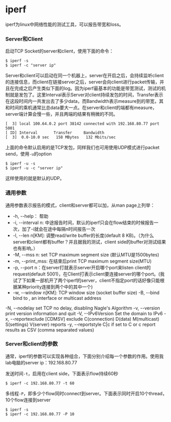 # iperf
iperf为linux中网络性能的测试工具，可以报告带宽和loss。

### Server和Client
启动TCP Socket的server和client，使用下面的命令：
```
$ iperf -s
$ iperf -c "server ip"
```
Server和client可以启动在同一个机器上，server在开启之后，会持续监听client的连接信息，而client在链接server之后，server会向client进行packet传输，并且在完成之后产生类似下面的log。因为iperf最基本的功能是带宽测试，测试的机制就是发包了。这里Interval表示Server对client持续发包的时间，Transfer表示在这段时间内一共发出去了多少data，而Bandwidth表示measure到的带宽，其和时间的乘机通常比总data要大一点。在server和client的端都有measure，server端计算会慢一些，并且两端的结果有稍微的不同。
```
[  3] local 100.64.0.2 port 38142 connected with 192.168.80.77 port 5001
[ ID] Interval       Transfer     Bandwidth
[  3]  0.0-10.0 sec   158 MBytes   132 Mbits/sec
```
上面的命令默认启用的是TCP发包，同样我们也可用使用UDP模式进行packet send，使用`-u`的option
```
$ iperf -u -s
$ iperf -u -c "server ip"
```
这样使用的就是默认的UDP。

### 通用参数
通用参数表示报告的模式，client和server都可以加，从man page上列举：
  * -h, --help： 帮助
  * -i, --interval n: 中途报告时间，默认的iperf只会在flow结束的时候报告一次，加了-i就会在途中每隔n时间报告一次
  * -l, --len n[KM]: 调整read/write buffer的长度(default 8 KB)。（为什么server和client都有buffer？并且据我的测试，client side的buffer对测试结果也有影响。）
  * -M, --mss n: set TCP maximum segment size (默认MTU是1500bytes)
  * -m, --print_mss: 在结束后print TCP maximum segment size(MTU)
  * -p, --port n：在server打就表示server开启哪个port来listen client的request(default 5001)，在Client打表示client要连接server的哪个port。(我试了下如果一部机开了两个iperf的server，client不指定port的话好像只能根据某种priority连接到两个中的其中一个)
  * -w, --window n[KM]: TCP window size (socket buffer size)
-B, --bind <host>
bind to <host>, an interface or multicast address

-N, --nodelay
set TCP no delay, disabling Nagle's Algorithm
-v, --version
print version information and quit
-V, --IPv6Version
Set the domain to IPv6
-x, --reportexclude
[CDMSV] exclude C(connection) D(data) M(multicast) S(settings) V(server) reports
-y, --reportstyle C|c
if set to C or c report results as CSV (comma separated values)

### Server和client的参数
通常，iperf的参数可以实现各种组合，下面分别介绍每一个参数的作用。使用我lab电脑的server ip：192.168.80.77

发送时间`-t`，启用在client side，下面表示flow持续60秒
```
$ iperf -c 192.168.80.77 -t 60
```
多线程`-P`，即多少个flow同时connect到server。下面表示同时开启10个thread，10个flow连接到server
```
$ iperf -s
$ iperf -c 192.168.80.77 -P 10
```
